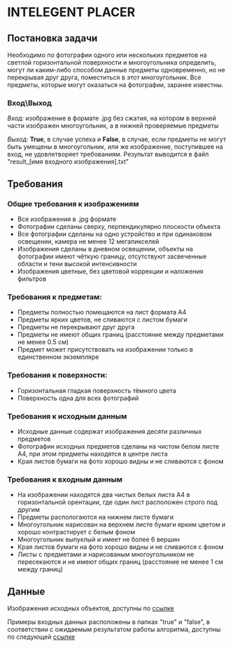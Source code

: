 # INTELEGENT PLACER
## Постановка задачи
Необходимо по фотографии одного или нескольких предметов на светлой горизонтальной поверхности и многоугольника определить, могут ли каким-либо способом данные предметы одновременно, но не перекрывая друг друга, поместиться в этот многоугольник. Все предметы, которые могут оказаться на фотографии, заранее известны.

### Вход\Выход
*Вход:* 
изображение в формате .jpg без сжатия, на котором в верхней части изображен многоугольник, а в нижней проверяемые предметы

*Выход:* 
**True**, в случае успеха и **False**, в случае, если предметы не могут быть умещены в многоугольник, или же изображение, поступившее на вход, не удовлетворяет требованиям. 
Результат выводится в файл "result\_[имя входного изображения\].txt"

## Требования
### Общие требования к изображениям
+ Все изображения в .jpg формате
+ Фотографии сделаны сверху, перпендикулярно плоскости объекта
+ Все фотографии сделаны на одно устройство и при одинаковом освещении, камера не менее 12 мегапикселей
+ Изображения сделаны в дневном освещении, объекты на фотографии имеют чёткую границу, отсутствуют засвеченные области и тени высокой интенсивности
+ Изображения цветные, без цветовой коррекции и наложения фильтров


### Требования к предметам:
+ Предметы полностью помещаются на лист формата A4
+ Предметы ярких цветов, не сливаются с листом бумаги
+ Предметы не перекрывают друг друга
+ Предметы не имеют общих границ (расстояние между предметами не менее 0.5 см)
+ Предмет может присутствовать на изображении только в единственном экземпляре


### Требования к поверхности:
+ Горизонтальная гладкая поверхность тёмного цвета
+ Поверхность одна для всех фотографий


### Требования к исходным данным
+ Исходные данные содержат изображения десяти различных предметов
+ Фотографии исходных предметов сделаны на чистом белом листе A4, при этом предметы находятся в центре листа 
+ Края листов бумаги на фото хорошо видны и не сливаются с фоном

### Требования к входным данным
+ На изображении находятся два чистых белых листа A4 в горизонтальной орентации, где один лист расположен строго под другим
+ Предметы распологаются на нижнем листе бумаги
+ Многоугольник нарисован на верхнем листе бумаги ярким цветом и хорошо контрастирует с белым фоном
+ Многоугольник выпуклый и имеет не более 6 вершин
+ Края листов бумаги на фото хорошо видны и не сливаются с фоном
+ Листы с предметами и нарисованым многоугольником не пересекаются и не имеют общих границ (расстояние не менее 1 см между границ)

## Данные
Изображения исходных объектов, доступны по [ссылке](https://drive.google.com/drive/folders/1a4XzSREjyc9MpqBEcfjzBQXmNRO5VQp6?usp=sharing)

Примеры входных данных  расположены в папках "true" и "false", в соответствии с ожидаемым результатом работы алгоритма, доступны по следующей [ссылке](https://drive.google.com/drive/folders/1Xi4-pHhXemMedG6puiFzId9kjIyVojrD?usp=sharing)